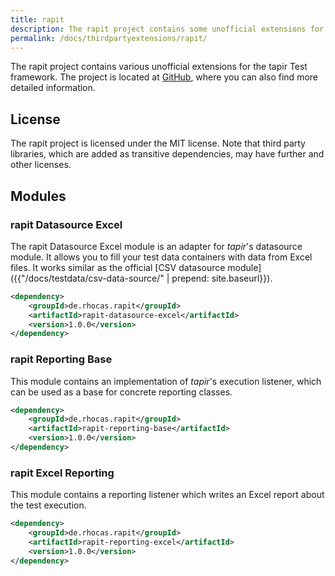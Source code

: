 ```yaml
---
title: rapit
description: The rapit project contains some unofficial extensions for tapir.
permalink: /docs/thirdpartyextensions/rapit/
---
```


The rapit project contains various unofficial extensions for the tapir Test framework. The project is located at [GitHub](https://github.com/nils-christian/rapit), where you can also find more detailed information.

## License

The rapit project is licensed under the MIT license. Note that third party libraries, which are added as transitive dependencies, may have further and other licenses.

## Modules

### rapit Datasource Excel

The rapit Datasource Excel module is an adapter for <i>tapir</i>'s datasource module. It allows you to fill your test data containers with data from Excel files. It works similar as the official [CSV datasource module]({{"/docs/testdata/csv-data-source/" | prepend: site.baseurl}}).

``` xml
<dependency>
	<groupId>de.rhocas.rapit</groupId>
	<artifactId>rapit-datasource-excel</artifactId>
	<version>1.0.0</version>
</dependency>
```

### rapit Reporting Base

This module contains an implementation of <i>tapir</i>'s execution listener, which can be used as a base for concrete reporting classes.

``` xml
<dependency>
	<groupId>de.rhocas.rapit</groupId>
	<artifactId>rapit-reporting-base</artifactId>
	<version>1.0.0</version>
</dependency>
```

### rapit Excel Reporting

This module contains a reporting listener which writes an Excel report about the test execution.

``` xml
<dependency>
	<groupId>de.rhocas.rapit</groupId>
	<artifactId>rapit-reporting-excel</artifactId>
	<version>1.0.0</version>
</dependency>
```

